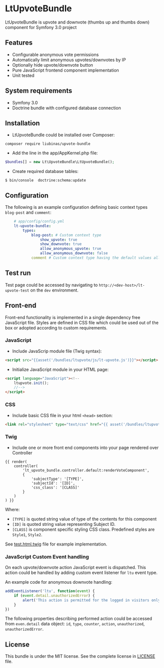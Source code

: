 # LtUpvoteBundle
LtUpvoteBundle is upvote and downvote (thumbs up and thumbs down) component 
for Symfony 3.0 project

## Features 
- Configurable anonymous vote permissions
- Automatically limit anonymous upvotes/downvotes by IP
- Optionally hide upvote/downvote button
- Pure JavaScript frontend component implementation
- Unit tested

## System requirements

- Symfony 3.0
- Doctrine bundle with configured database connection


## Installation

* LtUpvoteBundle could be installed over Composer:

 ```
 composer require liubinas/upvote-bundle
 ```

* Add the line in the app/AppKernel.php file:

 ```php
 $bundles[] = new Lt\UpvoteBundle\LtUpvoteBundle();
 ```

* Create required database tables:

 ```
 $ bin/console  doctrine:schema:update
 ```

## Configuration

The following is an example configuration defining basic context types `blog-post` and
 `comment`:

```yml
    # app/config/config.yml
    lt-upvote-bundle:
        types:
            blog-post: # Custom context type
                show_upvote: true
                show_downvote: true
                allow_anonymous_upvote: true
                allow_anonymous_downvote: false
            comment # Custom context type having the default values all true

```


## Test run

Test page could be accessed by navigating to 
`http://<dev-host>/lt-upvote-test` on the `dev` environment. 

## Front-end

Front-end functionality is implemented in a single dependency free JavaScript file.
Styles are defined in CSS file which could be used out of the box 
or adopted according to custom requirements.

### JavaScript

* Include JavaScrip module file (Twig syntax):

 ```html
 <script src="{{asset('/bundles/ltupvote/js/lt-upvote.js')}}"></script>
 ```

* Initialize JavaScript module in your HTML page:

 ```html
 <script language="JavaScript"><!--
     ltupvote.init();
     //-->
 </script>
 ```

### CSS

* Include basic CSS file in your html `<head>` section:

 ```html
 <link rel="stylesheet" type="text/css" href="{{ asset('/bundles/ltupvote/css/lt-upvote.css') }}">
```

### Twig 

* Include one or more front end components into your page rendered over Controller
```
{{ render(
    controller(
        'lt_upvote_bundle.controller.default:renderVoteComponent',
        {
            'subjectType': '[TYPE]',
            'subjectId': '[ID]',
            'css_class': '[CLASS]' 
        }
    )
) }}
```

Where:
 * `[TYPE]` is quoted string value of type of the contents for this component
 * `[ID]` is quoted string value representing Subject ID.
 * `[CLASS]` is component specific styling CSS class. Predefined styles are `Style1`, `Style2`. 

See [test.html.twig](Resources/views/Default/test.html.twig) file for example implementation.

### JavaScript Custom Event handling

On each upvote/downvote action JavaScript event is dispatched.
This action could be handled by adding custom event listener for `ltu` event type.

An example code for anonymous downvote handling: 
 
```JavaScript
addEventListener('ltu', function(event) {
    if (event.detail.unauthorizedError) {
        alert('This action is permitted for the logged in visitors only.');
    }
})
```   
                                                                                                                                                                                                                                                                                                                                                                                                                                                                                                                                                                                                                                                                                                                                                                                                                           
The following properties describing performed action could be accessed from `even.detail` data object: `id`, `type`, `counter`, `action`, `unauthorized`, `unauthorizedError`. 

## License

This bundle is under the MIT license. See the complete license in [LICENSE](LICENSE) file.
